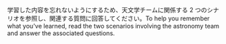 <span data-ttu-id="c00ef-101">学習した内容を忘れないようにするため、天文学チームに関係する 2 つのシナリオを参照し、関連する質問に回答してください。</span><span class="sxs-lookup"><span data-stu-id="c00ef-101">To help you remember what you've learned, read the two scenarios involving the astronomy team and answer the associated questions.</span></span>